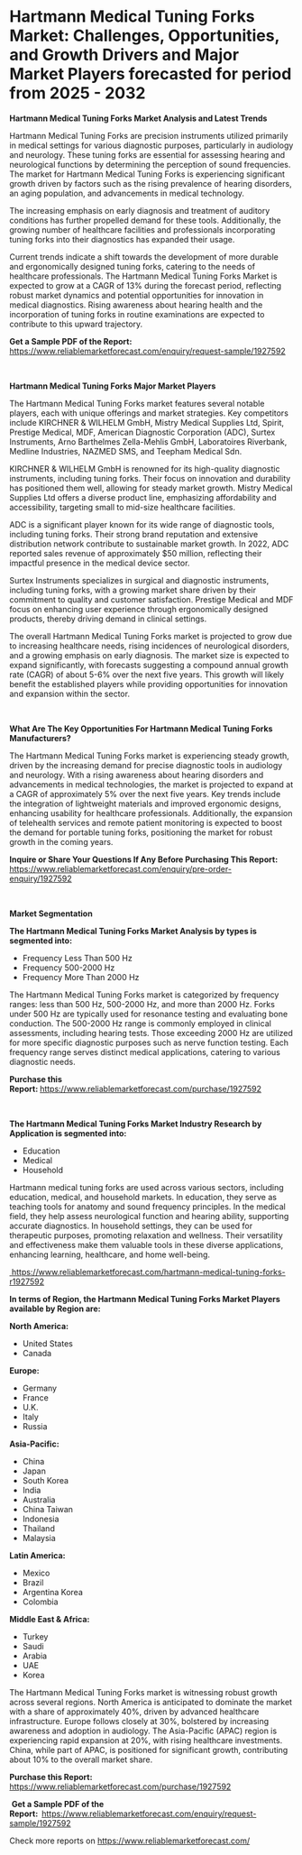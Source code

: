 <p><h1>Hartmann Medical Tuning Forks Market: Challenges, Opportunities, and Growth Drivers and Major Market Players forecasted for period from 2025 - 2032</h1></p><p><strong>Hartmann Medical Tuning Forks Market Analysis and Latest Trends</strong></p>
<p><p>Hartmann Medical Tuning Forks are precision instruments utilized primarily in medical settings for various diagnostic purposes, particularly in audiology and neurology. These tuning forks are essential for assessing hearing and neurological functions by determining the perception of sound frequencies. The market for Hartmann Medical Tuning Forks is experiencing significant growth driven by factors such as the rising prevalence of hearing disorders, an aging population, and advancements in medical technology. </p><p>The increasing emphasis on early diagnosis and treatment of auditory conditions has further propelled demand for these tools. Additionally, the growing number of healthcare facilities and professionals incorporating tuning forks into their diagnostics has expanded their usage. </p><p>Current trends indicate a shift towards the development of more durable and ergonomically designed tuning forks, catering to the needs of healthcare professionals. The Hartmann Medical Tuning Forks Market is expected to grow at a CAGR of 13% during the forecast period, reflecting robust market dynamics and potential opportunities for innovation in medical diagnostics. Rising awareness about hearing health and the incorporation of tuning forks in routine examinations are expected to contribute to this upward trajectory.</p></p>
<p><strong>Get a Sample PDF of the Report:&nbsp;</strong> <a href="https://www.reliablemarketforecast.com/enquiry/request-sample/1927592?utm_campaign=3357&utm_medium=2&utm_source=Github&utm_content=ia&utm_term=28032025&utm_id=hartmann-medical-tuning-forks">https://www.reliablemarketforecast.com/enquiry/request-sample/1927592</a></p>
<p>&nbsp;</p>
<p><strong>Hartmann Medical Tuning Forks Major Market Players</strong></p>
<p><p>The Hartmann Medical Tuning Forks market features several notable players, each with unique offerings and market strategies. Key competitors include KIRCHNER & WILHELM GmbH, Mistry Medical Supplies Ltd, Spirit, Prestige Medical, MDF, American Diagnostic Corporation (ADC), Surtex Instruments, Arno Barthelmes Zella-Mehlis GmbH, Laboratoires Riverbank, Medline Industries, NAZMED SMS, and Teepham Medical Sdn.</p><p>KIRCHNER & WILHELM GmbH is renowned for its high-quality diagnostic instruments, including tuning forks. Their focus on innovation and durability has positioned them well, allowing for steady market growth. Mistry Medical Supplies Ltd offers a diverse product line, emphasizing affordability and accessibility, targeting small to mid-size healthcare facilities.</p><p>ADC is a significant player known for its wide range of diagnostic tools, including tuning forks. Their strong brand reputation and extensive distribution network contribute to sustainable market growth. In 2022, ADC reported sales revenue of approximately $50 million, reflecting their impactful presence in the medical device sector.</p><p>Surtex Instruments specializes in surgical and diagnostic instruments, including tuning forks, with a growing market share driven by their commitment to quality and customer satisfaction. Prestige Medical and MDF focus on enhancing user experience through ergonomically designed products, thereby driving demand in clinical settings. </p><p>The overall Hartmann Medical Tuning Forks market is projected to grow due to increasing healthcare needs, rising incidences of neurological disorders, and a growing emphasis on early diagnosis. The market size is expected to expand significantly, with forecasts suggesting a compound annual growth rate (CAGR) of about 5-6% over the next five years. This growth will likely benefit the established players while providing opportunities for innovation and expansion within the sector.</p></p>
<p>&nbsp;</p>
<p><strong>What Are The Key Opportunities For Hartmann Medical Tuning Forks Manufacturers?</strong></p>
<p><p>The Hartmann Medical Tuning Forks market is experiencing steady growth, driven by the increasing demand for precise diagnostic tools in audiology and neurology. With a rising awareness about hearing disorders and advancements in medical technologies, the market is projected to expand at a CAGR of approximately 5% over the next five years. Key trends include the integration of lightweight materials and improved ergonomic designs, enhancing usability for healthcare professionals. Additionally, the expansion of telehealth services and remote patient monitoring is expected to boost the demand for portable tuning forks, positioning the market for robust growth in the coming years.</p></p>
<p><strong>Inquire or Share Your Questions If Any Before Purchasing This Report:</strong> <a href="https://www.reliablemarketforecast.com/enquiry/pre-order-enquiry/1927592?utm_campaign=3357&utm_medium=2&utm_source=Github&utm_content=ia&utm_term=28032025&utm_id=hartmann-medical-tuning-forks">https://www.reliablemarketforecast.com/enquiry/pre-order-enquiry/1927592</a></p>
<p>&nbsp;</p>
<p><strong>Market Segmentation</strong></p>
<p><strong>The Hartmann Medical Tuning Forks Market Analysis by types is segmented into:</strong></p>
<p><ul><li>Frequency Less Than 500 Hz</li><li>Frequency 500-2000 Hz</li><li>Frequency More Than 2000 Hz</li></ul></p>
<p><p>The Hartmann Medical Tuning Forks market is categorized by frequency ranges: less than 500 Hz, 500-2000 Hz, and more than 2000 Hz. Forks under 500 Hz are typically used for resonance testing and evaluating bone conduction. The 500-2000 Hz range is commonly employed in clinical assessments, including hearing tests. Those exceeding 2000 Hz are utilized for more specific diagnostic purposes such as nerve function testing. Each frequency range serves distinct medical applications, catering to various diagnostic needs.</p></p>
<p><strong>Purchase this Report:&nbsp;</strong><a href="https://www.reliablemarketforecast.com/purchase/1927592?utm_campaign=3357&utm_medium=2&utm_source=Github&utm_content=ia&utm_term=28032025&utm_id=hartmann-medical-tuning-forks">https://www.reliablemarketforecast.com/purchase/1927592</a></p>
<p>&nbsp;</p>
<p><strong>The Hartmann Medical Tuning Forks Market Industry Research by Application is segmented into:</strong></p>
<p><ul><li>Education</li><li>Medical</li><li>Household</li></ul></p>
<p><p>Hartmann medical tuning forks are used across various sectors, including education, medical, and household markets. In education, they serve as teaching tools for anatomy and sound frequency principles. In the medical field, they help assess neurological function and hearing ability, supporting accurate diagnostics. In household settings, they can be used for therapeutic purposes, promoting relaxation and wellness. Their versatility and effectiveness make them valuable tools in these diverse applications, enhancing learning, healthcare, and home well-being.</p></p>
<p><a href="https://www.reliablemarketforecast.com/hartmann-medical-tuning-forks-r1927592?utm_campaign=3357&utm_medium=2&utm_source=Github&utm_content=ia&utm_term=28032025&utm_id=hartmann-medical-tuning-forks">&nbsp;https://www.reliablemarketforecast.com/hartmann-medical-tuning-forks-r1927592</a></p>
<p><strong>In terms of Region, the Hartmann Medical Tuning Forks Market Players available by Region are:</strong></p>
<p>
    <p> <strong> North America: </strong>
        <ul>
            <li>United States</li>
            <li>Canada</li>
        </ul>
        </p> 
    <p> <strong> Europe: </strong>
        <ul>
            <li>Germany</li>
            <li>France</li>
            <li>U.K.</li>
            <li>Italy</li>
            <li>Russia</li>
        </ul>
        </p> 
    <p> <strong> Asia-Pacific: </strong>
        <ul>
            <li>China</li>
            <li>Japan</li>
            <li>South Korea</li>
            <li>India</li>
            <li>Australia</li>
            <li>China Taiwan</li>
            <li>Indonesia</li>
            <li>Thailand</li>
            <li>Malaysia</li>
        </ul>
        </p> 
    <p> <strong> Latin America: </strong>
        <ul>
            <li>Mexico</li>
            <li>Brazil</li>
            <li>Argentina Korea</li>
            <li>Colombia</li>
        </ul>
        </p> 
    <p> <strong> Middle East & Africa: </strong>
        <ul>
            <li>Turkey</li>
            <li>Saudi</li>
            <li>Arabia</li>
            <li>UAE</li>
            <li>Korea</li>
        </ul>
    </p>
    </p>
<p><p>The Hartmann Medical Tuning Forks market is witnessing robust growth across several regions. North America is anticipated to dominate the market with a share of approximately 40%, driven by advanced healthcare infrastructure. Europe follows closely at 30%, bolstered by increasing awareness and adoption in audiology. The Asia-Pacific (APAC) region is experiencing rapid expansion at 20%, with rising healthcare investments. China, while part of APAC, is positioned for significant growth, contributing about 10% to the overall market share.</p></p>
<p><strong>Purchase this Report: </strong><a href="https://www.reliablemarketforecast.com/purchase/1927592?utm_campaign=3357&utm_medium=2&utm_source=Github&utm_content=ia&utm_term=28032025&utm_id=hartmann-medical-tuning-forks">https://www.reliablemarketforecast.com/purchase/1927592</a></p>
<p>&nbsp;<strong>Get a Sample PDF of the Report:&nbsp;&nbsp;</strong><a href="https://www.reliablemarketforecast.com/enquiry/request-sample/1927592?utm_campaign=3357&utm_medium=2&utm_source=Github&utm_content=ia&utm_term=28032025&utm_id=hartmann-medical-tuning-forks">https://www.reliablemarketforecast.com/enquiry/request-sample/1927592</a></p>
<p><strong></strong></p>
<p>Check more reports on <a href="https://www.reliablemarketforecast.com/?utm_campaign=3357&utm_medium=2&utm_source=Github&utm_content=ia&utm_term=28032025&utm_id=hartmann-medical-tuning-forks">https://www.reliablemarketforecast.com/</a></p>